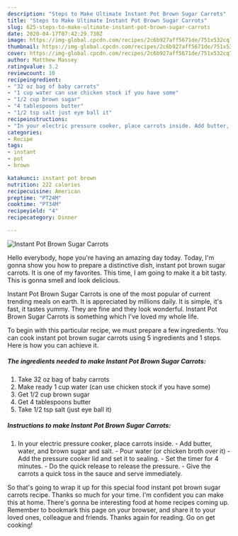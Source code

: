 ```yaml
---
description: "Steps to Make Ultimate Instant Pot Brown Sugar Carrots"
title: "Steps to Make Ultimate Instant Pot Brown Sugar Carrots"
slug: 625-steps-to-make-ultimate-instant-pot-brown-sugar-carrots
date: 2020-04-17T07:42:29.730Z
image: https://img-global.cpcdn.com/recipes/2c6b927aff5671de/751x532cq70/instant-pot-brown-sugar-carrots-recipe-main-photo.jpg
thumbnail: https://img-global.cpcdn.com/recipes/2c6b927aff5671de/751x532cq70/instant-pot-brown-sugar-carrots-recipe-main-photo.jpg
cover: https://img-global.cpcdn.com/recipes/2c6b927aff5671de/751x532cq70/instant-pot-brown-sugar-carrots-recipe-main-photo.jpg
author: Matthew Massey
ratingvalue: 3.2
reviewcount: 10
recipeingredient:
- "32 oz bag of baby carrots"
- "1 cup water can use chicken stock if you have some"
- "1/2 cup brown sugar"
- "4 tablespoons butter"
- "1/2 tsp salt just eye ball it"
recipeinstructions:
- "In your electric pressure cooker, place carrots inside. Add butter, water, and brown sugar and salt. Pour water (or chicken broth over it) Add the pressure cooker lid and set it to sealing. Set the timer for 4 minutes. Do the quick release to release the pressure. Give the carrots a quick toss in the sauce and serve immediately."
categories:
- Recipe
tags:
- instant
- pot
- brown

katakunci: instant pot brown 
nutrition: 222 calories
recipecuisine: American
preptime: "PT24M"
cooktime: "PT34M"
recipeyield: "4"
recipecategory: Dinner

---
```



![Instant Pot Brown Sugar Carrots](https://img-global.cpcdn.com/recipes/2c6b927aff5671de/751x532cq70/instant-pot-brown-sugar-carrots-recipe-main-photo.jpg)

Hello everybody, hope you're having an amazing day today. Today, I'm gonna show you how to prepare a distinctive dish, instant pot brown sugar carrots. It is one of my favorites. This time, I am going to make it a bit tasty. This is gonna smell and look delicious.



Instant Pot Brown Sugar Carrots is one of the most popular of current trending meals on earth. It is appreciated by millions daily. It is simple, it's fast, it tastes yummy. They are fine and they look wonderful. Instant Pot Brown Sugar Carrots is something which I've loved my whole life.


To begin with this particular recipe, we must prepare a few ingredients. You can cook instant pot brown sugar carrots using 5 ingredients and 1 steps. Here is how you can achieve it.

<!--inarticleads1-->

##### The ingredients needed to make Instant Pot Brown Sugar Carrots:

1. Take 32 oz bag of baby carrots
1. Make ready 1 cup water (can use chicken stock if you have some)
1. Get 1/2 cup brown sugar
1. Get 4 tablespoons butter
1. Take 1/2 tsp salt (just eye ball it)




<!--inarticleads2-->

##### Instructions to make Instant Pot Brown Sugar Carrots:

1. In your electric pressure cooker, place carrots inside. - Add butter, water, and brown sugar and salt. - Pour water (or chicken broth over it) - Add the pressure cooker lid and set it to sealing. - Set the timer for 4 minutes. - Do the quick release to release the pressure. - Give the carrots a quick toss in the sauce and serve immediately.




So that's going to wrap it up for this special food instant pot brown sugar carrots recipe. Thanks so much for your time. I'm confident you can make this at home. There's gonna be interesting food at home recipes coming up. Remember to bookmark this page on your browser, and share it to your loved ones, colleague and friends. Thanks again for reading. Go on get cooking!
